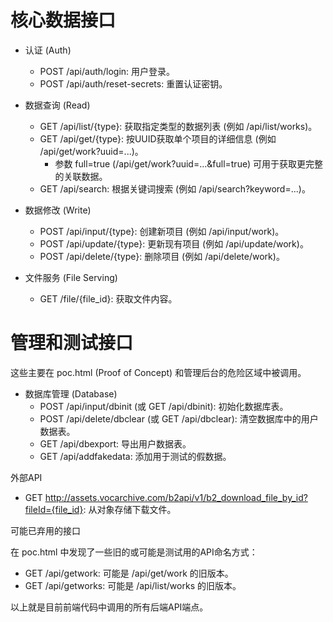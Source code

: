 
# 核心数据接口

   * 认证 (Auth)
       * POST /api/auth/login: 用户登录。
       * POST /api/auth/reset-secrets: 重置认证密钥。

   * 数据查询 (Read)
       * GET /api/list/{type}: 获取指定类型的数据列表 (例如 /api/list/works)。
       * GET /api/get/{type}: 按UUID获取单个项目的详细信息 (例如 /api/get/work?uuid=...)。
           * 参数 full=true (/api/get/work?uuid=...&full=true) 可用于获取更完整的关联数据。
       * GET /api/search: 根据关键词搜索 (例如 /api/search?keyword=...)。

   * 数据修改 (Write)
       * POST /api/input/{type}: 创建新项目 (例如 /api/input/work)。
       * POST /api/update/{type}: 更新现有项目 (例如 /api/update/work)。
       * POST /api/delete/{type}: 删除项目 (例如 /api/delete/work)。

   * 文件服务 (File Serving)
       * GET /file/{file_id}: 获取文件内容。   

# 管理和测试接口

  这些主要在 poc.html (Proof of Concept) 和管理后台的危险区域中被调用。

   * 数据库管理 (Database)
       * POST /api/input/dbinit (或 GET /api/dbinit): 初始化数据库表。
       * POST /api/delete/dbclear (或 GET /api/dbclear): 清空数据库中的用户数据表。
       * GET /api/dbexport: 导出用户数据表。
       * GET /api/addfakedata: 添加用于测试的假数据。

  外部API

   * GET http://assets.vocarchive.com/b2api/v1/b2_download_file_by_id?fileId={file_id}: 从对象存储下载文件。

  可能已弃用的接口

  在 poc.html 中发现了一些旧的或可能是测试用的API命名方式：

   * GET /api/getwork: 可能是 /api/get/work 的旧版本。   
   * GET /api/getworks: 可能是 /api/list/works 的旧版本。

  以上就是目前前端代码中调用的所有后端API端点。